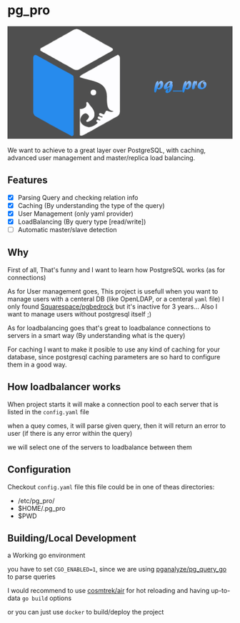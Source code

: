 # pg_pro

![banner](./assets/banner.jpg)

We want to achieve to a great layer over PostgreSQL, with caching, advanced user management and master/replica load balancing.

## Features

- [x] Parsing Query and checking relation info
- [x] Caching (By understanding the type of the query)
- [x] User Management (only yaml provider)
- [x] LoadBalancing (By query type [read/write])
- [ ] Automatic master/slave detection

## Why

First of all, That's funny and I want to learn how PostgreSQL works (as for connections)

As for User management goes, This project is usefull when you want to manage users with a centeral DB (like OpenLDAP, or a centeral `yaml` file) I only found [Squarespace/pgbedrock](https://github.com/Squarespace/pgbedrock) but it's inactive for 3 years... Also I want to manage users without postgresql itself ;)

As for loadbalancing goes that's great to loadbalance connections to servers in a smart way (By understanding what is the query)

For caching I want to make it posible to use any kind of caching for your database, since postgresql caching parameters are so hard to configure them in a good way.

## How loadbalancer works

When project starts it will make a connection pool to each server that is listed in the `config.yaml` file

when a quey comes, it will parse given query, then it will return an error to user (if there is any error within the query)

we will select one of the servers to loadbalance between them

## Configuration

Checkout `config.yaml` file this file could be in one of theas directories:

- /etc/pg_pro/
- $HOME/.pg_pro
- $PWD

## Building/Local Development

a Working go environment

you have to set `CGO_ENABLED=1`, since we are using [pganalyze/pg_query_go](https://github.com/pganalyze/pg_query_go) to parse queries

I would recommend to use [cosmtrek/air](https://github.com/cosmtrek/air) for hot reloading and having up-to-data `go build` options

or you can just use `docker` to build/deploy the project
